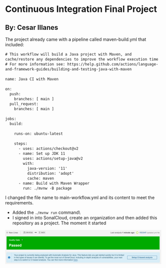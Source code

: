 # Continuous Integration Final Project
## By: Cesar Illanes

The project already came with a pipeline called maven-build.yml that included:

```
# This workflow will build a Java project with Maven, and cache/restore any dependencies to improve the workflow execution time
# For more information see: https://help.github.com/actions/language-and-framework-guides/building-and-testing-java-with-maven

name: Java CI with Maven

on:
  push:
    branches: [ main ]
  pull_request:
    branches: [ main ]

jobs:
  build:

    runs-on: ubuntu-latest

    steps:
      - uses: actions/checkout@v2
      - name: Set up JDK 11
        uses: actions/setup-java@v2
        with:
          java-version: '11'
          distribution: 'adopt'
          cache: maven
      - name: Build with Maven Wrapper
        run: ./mvnw -B package
```

I changed the file name to main-workflow.yml and its content to meet the requirements.
* Added the ```./mvnw run``` command\
* I signed in into SonalCloud, create an organization and then added this repository as a project. The moment it started  
<img width="1042" alt="sonarcloud-automatic-screenshot" src="./screenshots/sonarcloud-automatic.png">